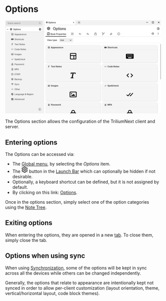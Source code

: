 # Options
![](Options_image.png)

The Options section allows the configuration of the TriliumNext client and server.

## Entering options

The Options can be accessed via:

*   The [Global menu](Global%20menu.md), by selecting the _Options_ item.
*   The ![](1_Options_image.png) button in the [Launch Bar](Launch%20Bar.md) which can optionally be hidden if not desirable.
*   Optionally, a keyboard shortcut can be defined, but it is not assigned by default.
*   By clicking on this link: <a class="reference-link" href="#root/_hidden/_options">Options</a>.

Once in the options section, simply select one of the option categories using the <a class="reference-link" href="Note%20Tree.md">Note Tree</a>.

## Exiting options

When entering the options, they are opened in a new [tab](Tabs.md). To close them, simply close the tab.

## Options when using sync

When using <a class="reference-link" href="../../Installation%20%26%20Setup/Synchronization.md">Synchronization</a>, some of the options will be kept in sync across all the devices while others can be changed independently.

Generally, the options that relate to appearance are intentionally kept not synced in order to allow per-client customization (layout orientation, theme, vertical/horizontal layout, code block themes).